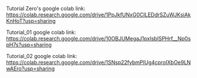 Tutorial Zero's google colab link:
https://colab.research.google.com/drive/1PpJkfUNxG0CILEDdrSZuWJKsiAkKnHoT?usp=sharing

Tutorial_01 google colab link:
https://colab.research.google.com/drive/10OBJUMegaJ1pxIsbISPHrf__Np0spH7s?usp=sharing

Tutorial_02 google colab link:
https://colab.research.google.com/drive/1SNsp22fybmPIUg4cproIXbOe9LNwAEro?usp=sharing
